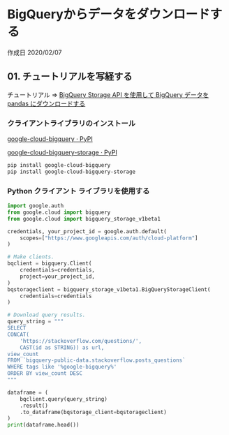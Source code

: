 # BigQueryからデータをダウンロードする

作成日 2020/02/07

## 01. チュートリアルを写経する

チュートリアル => [BigQuery Storage API を使用して BigQuery データを pandas にダウンロードする](https://cloud.google.com/bigquery/docs/bigquery-storage-python-pandas?hl=ja)

### クライアントライブラリのインストール

[google\-cloud\-bigquery · PyPI](https://pypi.org/project/google-cloud-bigquery/)

[google\-cloud\-bigquery\-storage · PyPI](https://pypi.org/project/google-cloud-bigquery-storage/)

```bash
pip install google-cloud-bigquery
pip install google-cloud-bigquery-storage
```

### Python クライアント ライブラリを使用する

```python
import google.auth
from google.cloud import bigquery
from google.cloud import bigquery_storage_v1beta1

credentials, your_project_id = google.auth.default(
    scopes=["https://www.googleapis.com/auth/cloud-platform"]
)

# Make clients.
bqclient = bigquery.Client(
    credentials=credentials,
    project=your_project_id,
)
bqstorageclient = bigquery_storage_v1beta1.BigQueryStorageClient(
    credentials=credentials
)

# Download query results.
query_string = """
SELECT
CONCAT(
    'https://stackoverflow.com/questions/',
    CAST(id as STRING)) as url,
view_count
FROM `bigquery-public-data.stackoverflow.posts_questions`
WHERE tags like '%google-bigquery%'
ORDER BY view_count DESC
"""

dataframe = (
    bqclient.query(query_string)
    .result()
    .to_dataframe(bqstorage_client=bqstorageclient)
)
print(dataframe.head())
```
